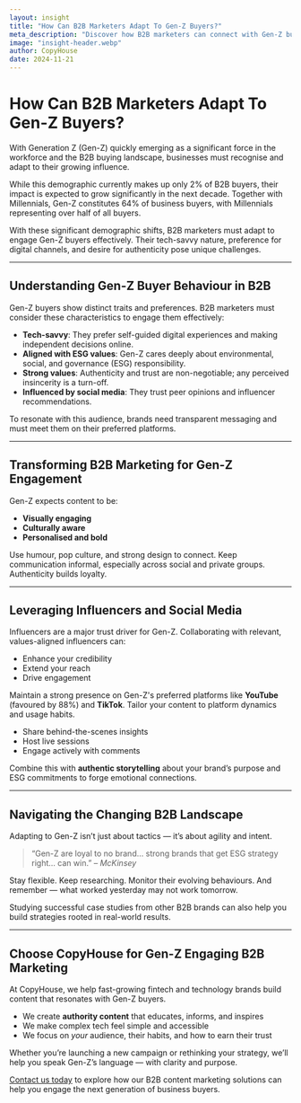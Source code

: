 ```yaml
---
layout: insight
title: "How Can B2B Marketers Adapt To Gen-Z Buyers?"
meta_description: "Discover how B2B marketers can connect with Gen-Z buyers through digital-first strategies, influencer collaboration, and purpose-driven content that speaks their language."
image: "insight-header.webp"
author: CopyHouse
date: 2024-11-21
---
```


# How Can B2B Marketers Adapt To Gen-Z Buyers?

With Generation Z (Gen-Z) quickly emerging as a significant force in the workforce and the B2B buying landscape, businesses must recognise and adapt to their growing influence.

While this demographic currently makes up only 2% of B2B buyers, their impact is expected to grow significantly in the next decade. Together with Millennials, Gen-Z constitutes 64% of business buyers, with Millennials representing over half of all buyers.

With these significant demographic shifts, B2B marketers must adapt to engage Gen-Z buyers effectively. Their tech-savvy nature, preference for digital channels, and desire for authenticity pose unique challenges.

---

## Understanding Gen-Z Buyer Behaviour in B2B

Gen-Z buyers show distinct traits and preferences. B2B marketers must consider these characteristics to engage them effectively:

- **Tech-savvy**: They prefer self-guided digital experiences and making independent decisions online.
- **Aligned with ESG values**: Gen-Z cares deeply about environmental, social, and governance (ESG) responsibility.
- **Strong values**: Authenticity and trust are non-negotiable; any perceived insincerity is a turn-off.
- **Influenced by social media**: They trust peer opinions and influencer recommendations.

To resonate with this audience, brands need transparent messaging and must meet them on their preferred platforms.

---

## Transforming B2B Marketing for Gen-Z Engagement

Gen-Z expects content to be:

- **Visually engaging**
- **Culturally aware**
- **Personalised and bold**

Use humour, pop culture, and strong design to connect. Keep communication informal, especially across social and private groups. Authenticity builds loyalty.

---

## Leveraging Influencers and Social Media

Influencers are a major trust driver for Gen-Z. Collaborating with relevant, values-aligned influencers can:

- Enhance your credibility
- Extend your reach
- Drive engagement

Maintain a strong presence on Gen-Z's preferred platforms like **YouTube** (favoured by 88%) and **TikTok**. Tailor your content to platform dynamics and usage habits.

- Share behind-the-scenes insights
- Host live sessions
- Engage actively with comments

Combine this with **authentic storytelling** about your brand’s purpose and ESG commitments to forge emotional connections.

---

## Navigating the Changing B2B Landscape

Adapting to Gen-Z isn’t just about tactics — it’s about agility and intent.

> “Gen-Z are loyal to no brand… strong brands that get ESG strategy right… can win.” – *McKinsey*

Stay flexible. Keep researching. Monitor their evolving behaviours. And remember — what worked yesterday may not work tomorrow.

Studying successful case studies from other B2B brands can also help you build strategies rooted in real-world results.

---

## Choose CopyHouse for Gen-Z Engaging B2B Marketing

At CopyHouse, we help fast-growing fintech and technology brands build content that resonates with Gen-Z buyers.

- We create **authority content** that educates, informs, and inspires
- We make complex tech feel simple and accessible
- We focus on *your* audience, their habits, and how to earn their trust

Whether you’re launching a new campaign or rethinking your strategy, we’ll help you speak Gen-Z’s language — with clarity and purpose.

[Contact us today](https://www.copyhouse.io/contact) to explore how our B2B content marketing solutions can help you engage the next generation of business buyers.
